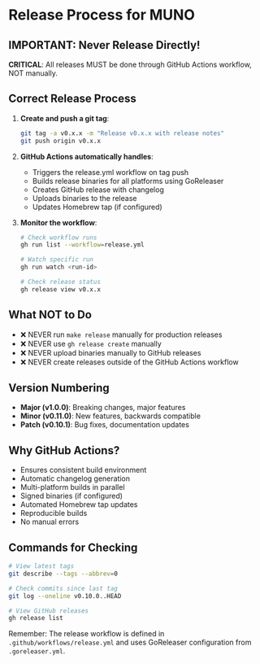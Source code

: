 # Release Process for MUNO

## IMPORTANT: Never Release Directly!

**CRITICAL**: All releases MUST be done through GitHub Actions workflow, NOT manually.

## Correct Release Process

1. **Create and push a git tag**:
   ```bash
   git tag -a v0.x.x -m "Release v0.x.x with release notes"
   git push origin v0.x.x
   ```

2. **GitHub Actions automatically handles**:
   - Triggers the release.yml workflow on tag push
   - Builds release binaries for all platforms using GoReleaser
   - Creates GitHub release with changelog
   - Uploads binaries to the release
   - Updates Homebrew tap (if configured)

3. **Monitor the workflow**:
   ```bash
   # Check workflow runs
   gh run list --workflow=release.yml
   
   # Watch specific run
   gh run watch <run-id>
   
   # Check release status
   gh release view v0.x.x
   ```

## What NOT to Do

- ❌ NEVER run `make release` manually for production releases
- ❌ NEVER use `gh release create` manually
- ❌ NEVER upload binaries manually to GitHub releases
- ❌ NEVER create releases outside of the GitHub Actions workflow

## Version Numbering

- **Major (v1.0.0)**: Breaking changes, major features
- **Minor (v0.11.0)**: New features, backwards compatible
- **Patch (v0.10.1)**: Bug fixes, documentation updates

## Why GitHub Actions?

- Ensures consistent build environment
- Automatic changelog generation
- Multi-platform builds in parallel
- Signed binaries (if configured)
- Automated Homebrew tap updates
- Reproducible builds
- No manual errors

## Commands for Checking

```bash
# View latest tags
git describe --tags --abbrev=0

# Check commits since last tag
git log --oneline v0.10.0..HEAD

# View GitHub releases
gh release list
```

Remember: The release workflow is defined in `.github/workflows/release.yml` and uses GoReleaser configuration from `.goreleaser.yml`.
